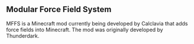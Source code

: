 ## Modular Force Field System
MFFS is a Minecraft mod currently being developed by Calclavia that adds force fields into Minecraft. The mod was originally developed by Thunderdark.